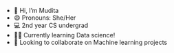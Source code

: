 - 👋 Hi, I’m Mudita<br/>
- 😄 Pronouns: She/Her <br/>
- 💻 2nd year CS undergrad<br/>
- 👩‍💻 Currently learning Data science!<br/>
- 🤝 Looking to collaborate on Machine learning projects 
<!--- 👀 I’m interested in learning --->
<!---
mudita08/mudita08 is a ✨ special ✨ repository because its `README.md` (this file) appears on your GitHub profile.
You can click the Preview link to take a look at your changes.
--->

